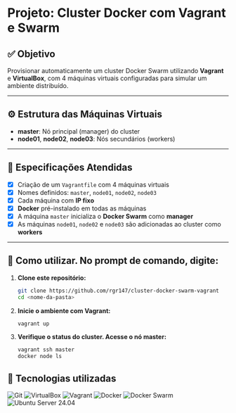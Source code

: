 # Projeto: Cluster Docker com Vagrant e Swarm

## ✅ Objetivo

Provisionar automaticamente um cluster Docker Swarm utilizando **Vagrant** e **VirtualBox**, com 4 máquinas virtuais configuradas para simular um ambiente distribuído.

---

## ⚙️ Estrutura das Máquinas Virtuais

- **master**: Nó principal (manager) do cluster
- **node01**, **node02**, **node03**: Nós secundários (workers)

---

## 📌 Especificações Atendidas

- [x] Criação de um `Vagrantfile` com 4 máquinas virtuais
- [x] Nomes definidos: `master`, `node01`, `node02`, `node03`
- [x] Cada máquina com **IP fixo**
- [x] **Docker** pré-instalado em todas as máquinas
- [x] A máquina `master` inicializa o **Docker Swarm** como **manager**
- [x] As máquinas `node01`, `node02` e `node03` são adicionadas ao cluster como **workers**

---

## 🚀 Como utilizar.  No prompt de comando, digite:

1. **Clone este repositório:**
   ```bash
   git clone https://github.com/rgr147/cluster-docker-swarm-vagrant
   cd <nome-da-pasta>

2. **Inicie o ambiente com Vagrant:**
   ```bash
   vagrant up

3. **Verifique o status do cluster. Acesse o nó master:** 
   ```bash
   vagrant ssh master
   docker node ls

## 📌 Tecnologias utilizadas

![Git](https://img.shields.io/badge/Git-F05032?style=for-the-badge&logo=git&logoColor=white)
![VirtualBox](https://img.shields.io/badge/VirtualBox-183A61?style=for-the-badge&logo=virtualbox&logoColor=white)
![Vagrant](https://img.shields.io/badge/Vagrant-1563FF?style=for-the-badge&logo=vagrant&logoColor=white)
![Docker](https://img.shields.io/badge/Docker-2496ED?style=for-the-badge&logo=docker&logoColor=white)
![Docker Swarm](https://img.shields.io/badge/Docker%20Swarm-0db7ed?style=for-the-badge&logo=docker&logoColor=white)
![Ubuntu Server 24.04](https://img.shields.io/badge/Ubuntu%20Server-0085C7?style=for-the-badge&logo=ubuntu&logoColor=white)

